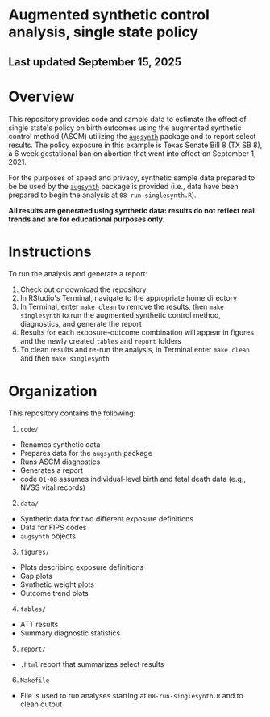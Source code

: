 # Augmented synthetic control analysis, single state policy

## Last updated September 15, 2025

# Overview

This repository provides code and sample data to estimate the effect of single state's policy on birth outcomes using the augmented synthetic control method (ASCM) utilizing the [`augsynth`](https://github.com/ebenmichael/augsynth) package and to report select results. The policy exposure in this example is Texas Senate Bill 8 (TX SB 8), a 6 week gestational ban on abortion that went into effect on September 1, 2021.

For the purposes of speed and privacy, synthetic sample data prepared to be be used by the [`augsynth`](https://github.com/ebenmichael/augsynth) package is provided (i.e., data have been prepared to begin the analysis at `08-run-singlesynth.R`).

**All results are generated using synthetic data: results do not reflect real trends and are for educational purposes only.**

# Instructions

To run the analysis and generate a report:

1.  Check out or download the repository
2.  In RStudio's Terminal, navigate to the appropriate home directory
3.  In Terminal, enter `make clean` to remove the results, then `make singlesynth` to run the augmented synthetic control method, diagnostics, and generate the report
4.  Results for each exposure-outcome combination will appear in figures and the newly created `tables` and `report` folders
5.  To clean results and re-run the analysis, in Terminal enter `make clean` and then `make singlesynth`

# Organization

This repository contains the following:

1.  `code/`

-   Renames synthetic data
-   Prepares data for the `augsynth` package
-   Runs ASCM diagnostics
-   Generates a report
-   code `01-08` assumes individual-level birth and fetal death data (e.g., NVSS vital records)

2.  `data/`

-   Synthetic data for two different exposure definitions
-   Data for FIPS codes
-   `augsynth` objects

3.  `figures/`

-   Plots describing exposure definitions
-   Gap plots
-   Synthetic weight plots
-   Outcome trend plots

4.  `tables/`

-   ATT results
-   Summary diagnostic statistics

5.  `report/`

-   `.html` report that summarizes select results

6.  `Makefile`

-   File is used to run analyses starting at `08-run-singlesynth.R` and to clean output
